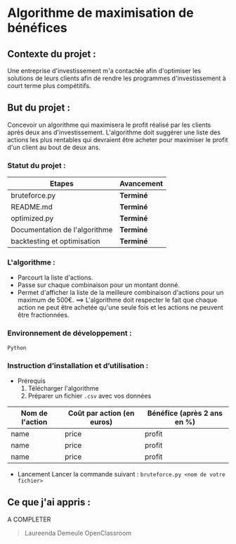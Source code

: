 # Algorithme de maximisation de bénéfices

## Contexte du projet : 
Une entreprise d'investissement m'a contactée afin d'optimiser les solutions de leurs clients afin de rendre les programmes d'investissement à court terme plus compétitifs.

## But du projet : 
Concevoir un algorithme qui maximisera le profit réalisé par les clients après deux ans d'investissement. L'algorithme doit suggérer une liste des actions les plus rentables qui devraient être acheter pour maximiser le profit d'un client au bout de deux ans.

### Statut du projet : 
| Etapes | Avancement |
| ------ | ------ |
| bruteforce.py | **Terminé** |
| README.md | **Terminé** |
| optimized.py | **Terminé** |
| Documentation de l'algorithme | **Terminé** |
| backtesting et optimisation | **Terminé** |

### L'algorithme :
*	Parcourt la liste d'actions. 
*	Passe sur chaque combinaison pour un montant donné.
*	Permet d'afficher la liste de la meilleure combinaison d'actions pour un maximum de 500€.
==>	L'algorithme doit respecter le fait que chaque action ne peut être achetée qu'une seule fois et les actions ne peuvent être fractionnées.

### Environnement de développement :
`Python`

### Instruction d’installation et d’utilisation :
*	Prérequis
	1. Télécharger l'algorithme
	2. Préparer un fichier `.csv` avec vos données 

| Nom de l'action | Coût par action (en euros) | Bénéfice (après 2 ans en %) |
| ------ | ------ | ------ |
| name | price | profit |
| name | price | profit |
| name | price | profit |


*	Lancement
Lancer la commande suivant : ``bruteforce.py <nom de votre fichier> ``


## Ce que j'ai appris :
A COMPLETER

> Laureenda Demeule
> OpenClassroom
